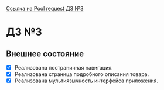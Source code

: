 [Ссылка на Pool request ДЗ №3](https://github.com/ylabio/react-webinar-3/pull/237)

# ДЗ №3  

## Внешнее состояние
- [x] Реализована постраничная навигация.
- [x] Реализована страница подробного описания товара.
- [x] Реализована мультиязычность интерфейса приложения.
